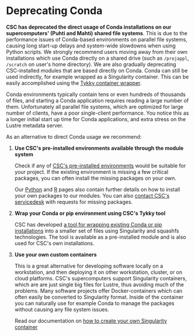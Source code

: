 # Deprecating Conda

**CSC has deprecated the direct usage of Conda installations on our
supercomputers' (Puhti and Mahti) shared file systems**. This is due to the
performance issues of Conda-based environments on parallel file systems, causing
long start-up delays and system-wide slowdowns when using Python scripts. We
strongly recommend users moving away from their own installations which use
Conda directly on a shared drive (such as `/projappl`, `/scratch` on user's home
directory). We are also gradually deprecating CSC-installed modules that are
based directly on Conda. Conda can still be used indirectly, for example wrapped
as a Singularity container. This can be easily accomplished using the [Tykky
container wrapper](../computing/containers/tykky.md).

Conda environments typically contain tens or even hundreds of thousands of
files, and starting a Conda application requires reading a large number of them.
Unfortunately all parallel file systems, which are optimized for large number of
clients, have a poor single-client performance. You notice this as a longer
initial start up time for Conda applications, and extra stress on the Lustre
metadata server.

As an alternative to direct Conda usage we recommend:

1. **Use CSC's pre-installed environments available through the module system**
    
    Check if any of [CSC's pre-installed environments](../apps/index.md) would
    be suitable for your project. If the existing environment is missing a few
    critical packages, you can often install the missing packages on your own.
    
    Our
    [Python](../apps/python.md#installing-python-packages-to-existing-modules)
    and [R](../apps/r-env-singularity.md#r-package-installations) pages also
    contain further details on how to install your own packages to our modules.
    You can also [contact CSC's servicedesk](contact.md) with requests for
    missing packages.
    
2. **Wrap your Conda or pip environment using CSC's Tykky tool**

    CSC has developed [a tool for wrapping existing Conda or pip
    installations](../computing/containers/tykky.md) into a
    smaller set of files using Singularity and squashfs technologies. The tool
    is available as a pre-installed module and is also used for CSC's own
    installations.

3. **Use your own custom containers**
    
    This is a great alternative for developing software locally on a
    workstation, and then deploying it on other workstation, cluster, or on
    cloud platforms. CSC's supercomputers support Singularity containers, which
    are are just single big files for Lustre, thus avoiding much of the
    problems. Many software projects offer Docker-containers which can often
    easily be converted to Singularity format. Inside of the container you can
    naturally use for example Conda to manage the packages without causing any
    file system issues.
    
    Read our documentation on [how to create your own Singularity
    container](../computing/containers/creating.md)
